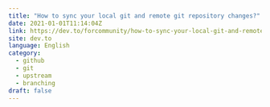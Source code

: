 ```yaml
---
title: "How to sync your local git and remote git repository changes?"
date: 2021-01-01T11:14:04Z
link: https://dev.to/forcommunity/how-to-sync-your-local-git-and-remote-git-repository-changes-4h37?utm_medium=RSS&utm_source=news.12bit.vn
site: dev.to
language: English
category:
  - github
  - git
  - upstream
  - branching
draft: false
---
```

